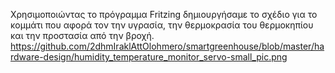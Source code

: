 Χρησιμοποιώντας το πρόγραμμα Fritzing δημιουργήσαμε το σχέδιο για το κομμάτι που αφορά τον την υγρασία, την θερμοκρασία του θερμοκηπίου και την προστασία από την βροχή.
https://github.com/2dhmIraklAttOlohmero/smartgreenhouse/blob/master/hardware-design/humidity_temperature_monitor_servo-small_pic.png
